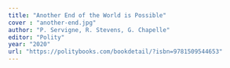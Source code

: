 ```yaml
---
title: "Another End of the World is Possible"
cover : "another-end.jpg"
author: "P. Servigne, R. Stevens, G. Chapelle"
editor: "Polity"
year: "2020"
url: "https://politybooks.com/bookdetail/?isbn=9781509544653"
---
```

